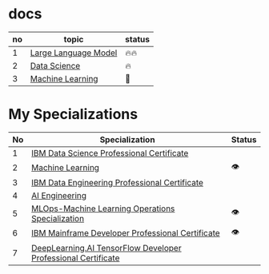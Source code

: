 # docs

|no|topic|status|
|---|---|---|
|1|[Large Language Model](./llm)|🔥🔥|
|2|[Data Science](./ds)|🔥|
|3|[Machine Learning](./ml)|🙂|

# My Specializations

|No|Specialization|Status|
|---|---|---|
|1|[IBM Data Science Professional Certificate](https://www.coursera.org/professional-certificates/ibm-data-science#courses)||
|2|[Machine Learning](https://www.coursera.org/specializations/machine-learning-introduction)|👁️|
|3|[IBM Data Engineering Professional Certificate](https://www.coursera.org/professional-certificates/ibm-data-engineer#courses)||
|4|[AI Engineering](https://www.coursera.org/specializations/ai-engineering#courses)||
|5|[MLOps-Machine Learning Operations Specialization](https://www.coursera.org/specializations/mlops-machine-learning-duke)|👁️|
|6|[IBM Mainframe Developer Professional Certificate](https://www.coursera.org/professional-certificates/ibm-mainframe-developer)|👁️|
|7|[DeepLearning.AI TensorFlow Developer Professional Certificate](https://www.coursera.org/professional-certificates/tensorflow-in-practice)||
